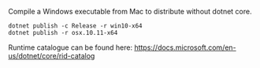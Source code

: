 Compile a Windows executable from Mac to distribute without dotnet core.

```
dotnet publish -c Release -r win10-x64
dotnet publish -r osx.10.11-x64
```

Runtime catalogue can be found here: https://docs.microsoft.com/en-us/dotnet/core/rid-catalog
